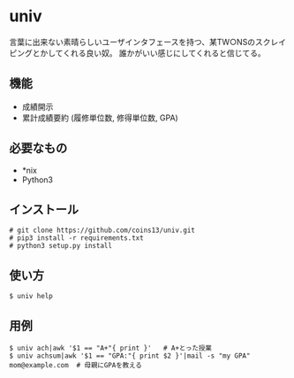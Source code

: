 univ
===
言葉に出来ない素晴らしいユーザインタフェースを持つ、某TW○NSのスクレイピングとかしてくれる良い奴。
誰かがいい感じにしてくれると信じてる。

機能
---
- 成績開示
- 累計成績要約 (履修単位数, 修得単位数, GPA)

必要なもの
---------
- *nix
- Python3

インストール
-----------
```
# git clone https://github.com/coins13/univ.git
# pip3 install -r requirements.txt
# python3 setup.py install
```

使い方
-----
```
$ univ help
```

用例
-----
```
$ univ ach|awk '$1 == "A+"{ print }'   # A+とった授業
$ univ achsum|awk '$1 == "GPA:"{ print $2 }'|mail -s "my GPA" mom@example.com  # 母親にGPAを教える
```
